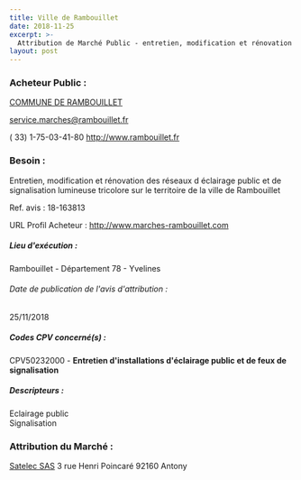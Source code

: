```yaml
---
title: Ville de Rambouillet
date: 2018-11-25
excerpt: >-
  Attribution de Marché Public - entretien, modification et rénovation des réseaux d'éclairage public et de signalisation lumineuse tricolore sur le territoire de la ville de rambouillet
layout: post
---
```


### Acheteur Public : 
<a href="/acheteur-33/siren-217805175"> COMMUNE DE RAMBOUILLET</a><br/>



service.marches@rambouillet.fr

( 33) 1-75-03-41-80
http://www.rambouillet.fr
### Besoin :

Entretien, modification et rénovation des réseaux d éclairage public et de signalisation lumineuse tricolore sur le territoire de la ville de Rambouillet

Ref. avis : 18-163813

URL Profil Acheteur : http://www.marches-rambouillet.com

##### Lieu d'exécution :

Rambouillet - Département 78 - Yvelines

###### Date de publication de l'avis d'attribution : 
25/11/2018

##### Codes CPV concerné(s) :
CPV50232000 - **Entretien d'installations d'éclairage public et de feux de signalisation** <br/>

##### Descripteurs :
Eclairage public <br/>
Signalisation <br/>

### Attribution du Marché :
<a href="/entreprise-272/siren-971201546"> Satelec SAS</a>    3 rue Henri Poincaré 92160 Antony <br/>

